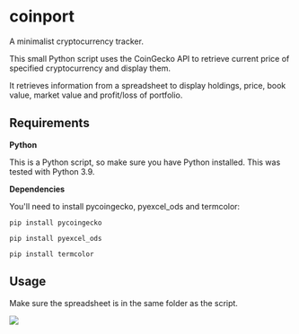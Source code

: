 # coinport
A minimalist cryptocurrency tracker.

This small Python script uses the CoinGecko API to retrieve current price of specified cryptocurrency and display them.

It retrieves information from a spreadsheet to display holdings, price, book value, market value and profit/loss of portfolio.

## Requirements

**Python**

This is a Python script, so make sure you have Python installed. This was tested with Python 3.9.

**Dependencies**

You'll need to install pycoingecko, pyexcel_ods and termcolor:

`pip install pycoingecko`

`pip install pyexcel_ods`

`pip install termcolor`

## Usage

Make sure the spreadsheet is in the same folder as the script. 

![](https://github.com/zcyph/coinport/blob/screenshot.png)
